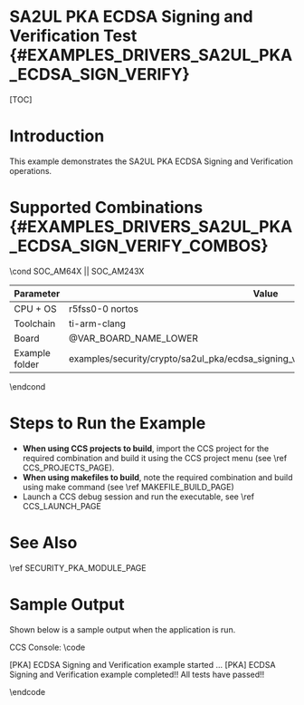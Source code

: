 # SA2UL PKA ECDSA Signing and Verification Test {#EXAMPLES_DRIVERS_SA2UL_PKA_ECDSA_SIGN_VERIFY}

[TOC]

# Introduction

This example demonstrates the SA2UL PKA ECDSA Signing and Verification operations.

# Supported Combinations {#EXAMPLES_DRIVERS_SA2UL_PKA_ECDSA_SIGN_VERIFY_COMBOS}

\cond SOC_AM64X || SOC_AM243X

 Parameter      | Value
 ---------------|-----------
 CPU + OS       | r5fss0-0 nortos
 Toolchain      | ti-arm-clang
 Board          | @VAR_BOARD_NAME_LOWER
 Example folder | examples/security/crypto/sa2ul_pka/ecdsa_signing_verification/ecdsa_signing_verification.c
\endcond

# Steps to Run the Example

- **When using CCS projects to build**, import the CCS project for the required combination
  and build it using the CCS project menu (see \ref CCS_PROJECTS_PAGE).
- **When using makefiles to build**, note the required combination and build using
  make command (see \ref MAKEFILE_BUILD_PAGE)
- Launch a CCS debug session and run the executable, see \ref CCS_LAUNCH_PAGE

# See Also

\ref SECURITY_PKA_MODULE_PAGE

# Sample Output

Shown below is a sample output when the application is run.


CCS Console:
\code

[PKA] ECDSA Signing and Verification example started ...
[PKA] ECDSA Signing and Verification example completed!!
All tests have passed!!

\endcode